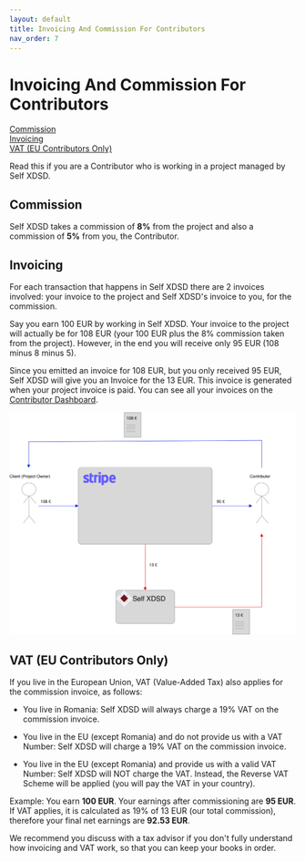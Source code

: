 ```yaml
---
layout: default
title: Invoicing And Commission For Contributors
nav_order: 7
---
```


# Invoicing And Commission For Contributors

<a href="#commission">Commission</a><br>
<a href="#invoicing">Invoicing</a><br>
<a href="#vat-eu-contributors-only">VAT (EU Contributors Only)</a>

Read this if you are a Contributor who is working in a project managed by Self XDSD.

## Commission

Self XDSD takes a commission of **8%** from the project and also a commission of **5%** from you, the Contributor.

## Invoicing

For each transaction that happens in Self XDSD there are 2 invoices involved: your invoice to the project and Self XDSD's invoice to you, for the commission.

Say you earn 100 EUR by working in Self XDSD. Your invoice to the project will actually be for 108 EUR (your 100 EUR plus the 8% commission taken from the project). However, in the end you will receive only 95 EUR (108 minus 8 minus 5).

Since you emitted an invoice for 108 EUR, but you only received 95 EUR, Self XDSD will give you an Invoice for the 13 EUR. This invoice is generated when your project invoice is paid. You can see all your invoices on the [Contributor Dashboard](https://self-xdsd.com/contributor).

![Invoicing Model](/img/invoicing.svg "Invoicing Model")

## VAT (EU Contributors Only)

If you live in the European Union, VAT (Value-Added Tax) also applies for the commission invoice, as follows:

* You live in Romania: Self XDSD will always charge a 19% VAT on the commission invoice.

* You live in the EU (except Romania) and do not provide us with a VAT Number: Self XDSD will charge a 19% VAT on the commission invoice.

* You live in the EU (except Romania) and provide us with a valid VAT Number: Self XDSD will NOT charge the VAT. Instead, the Reverse VAT Scheme will be applied (you will pay the VAT in your country).

Example: You earn **100 EUR**. Your earnings after commissioning are **95 EUR**. If VAT applies, it is calculated as 19% of 13 EUR (our total commission), therefore your final net earnings are **92.53 EUR**.

We recommend you discuss with a tax advisor if you don't fully understand how invoicing and VAT work, so that you can keep your books in order.
